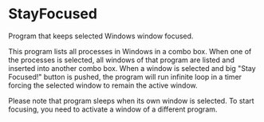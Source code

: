 # StayFocused
Program that keeps selected Windows window focused.

This program lists all processes in Windows in a combo box.  When one
of the processes is selected, all windows of that program are listed
and inserted into another combo box. When a window is selected and big
"Stay Focused!" button is pushed, the program will run infinite loop
in a timer forcing the selected window to remain the active window.

Please note that program sleeps when its own window is selected. To
start focusing, you need to activate a window of a different program.
